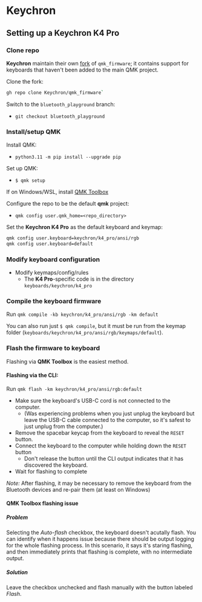 # Keychron

## Setting up a Keychron K4 Pro

### Clone repo

**Keychron** maintain their own [fork](https://github.com/Keychron/qmk_firmware/) of `qmk_firmware`; it contains support for keyboards that haven't been added to the main QMK project.

Clone the fork:

```bash
gh repo clone Keychron/qmk_firmware`
```

Switch to the `bluetooth_playground` branch:

- `git checkout bluetooth_playground`

### Install/setup QMK

Install QMK:

- `python3.11 -m pip install --upgrade pip`

Set up QMK:

- `$ qmk setup`

If on Windows/WSL, install [QMK Toolbox](https://github.com/qmk/qmk_toolbox)

Configure the repo to be the default **qmk** project:

- `qmk config user.qmk_home=<repo_directory>`

Set the **Keychron K4 Pro** as the default keyboard and keymap:

  ```bash
  qmk config user.keyboard=keychron/k4_pro/ansi/rgb
  qmk config user.keyboard=default
  ```

### Modify keyboard configuration

- Modify keymaps/config/rules
  - The **K4 Pro**-specific code is in the directory `keyboards/keychron/k4_pro`

### Compile the keyboard firmware

Run `qmk compile -kb keychron/k4_pro/ansi/rgb -km default`

You can also run just `$ qmk compile`, but it must be run from the keymap folder (`keyboards/keychron/k4_pro/ansi/rgb/keymaps/default`).

### Flash the firmware to keyboard

Flashing via **QMK Toolbox** is the easiest method.

#### Flashing via the CLI:

Run `qmk flash -km keychron/k4_pro/ansi/rgb:default`

- Make sure the keyboard's USB-C cord is not connected to the computer.
  - (Was experiencing problems when you just unplug the keyboard but leave the USB-C cable connected to the computer, so it's safest to just unplug from the computer.)
- Remove the spacebar keycap from the keyboard to reveal the `RESET` button.
- Connect the keyboard to the computer while holding down the `RESET` button
  - Don't release the button until the CLI output indicates that it has discovered the keyboard.
- Wait for flashing to complete

_Note:_ After flashing, it may be necessary to remove the keyboard from the Bluetooth devices and re-pair them (at least
on Windows)

#### **QMK Toolbox** flashing issue

##### Problem

Selecting the _Auto-flash_ checkbox, the keyboard doesn't acutally flash. You can identify when it happens issue because
there should be output logging for the whole flashing process. In this scenario, it says it's staring flashing, and then
immediately prints that flashing is complete, with no intermediate output.

##### Solution

Leave the checkbox unchecked and flash manually with the button labeled _Flash_.
